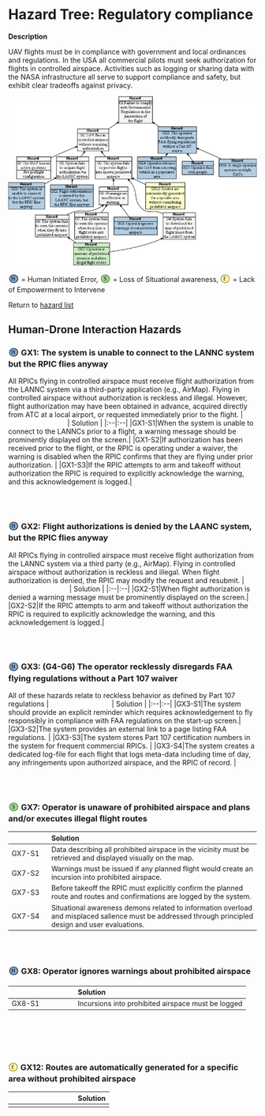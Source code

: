 # Hazard Tree: Regulatory compliance

**Description** 

UAV flights must be in compliance with government and local ordinances and regulations. In the USA all commercial pilots must seek authorization for flights in controlled airspace. Activities such as logging or sharing data with the NASA infrastructure all serve to support compliance and safety, but exhibit clear tradeoffs against privacy. 


[![](figures/regulatorycompliance.png)](#)


<sub>![](icons/h-icon.PNG)</sub> = Human Initiated Error, <sub>![](icons/s-icon.PNG)</sub> = Loss of Situational awareness, <sub>![](icons/e-icon.PNG)</sub> = Lack of Empowerment to Intervene

Return to [hazard list](../README.md)<br>

## Human-Drone Interaction Hazards

### <a name="GX1"> <sub>![](icons/h-icon.PNG)</sub> GX1: The system is unable to connect to the LANNC system but the RPIC flies anyway 
  
All RPICs flying in controlled airspace must receive flight authorization from the LANNC system via a third-party application (e.g., AirMap). Flying in controlled airspace without authorization is reckless and illegal.  However, flight authorization may have been obtained in advance, acquired directly from ATC at a local airport, or requested immediately prior to the flight. 
|<img width=120/>| Solution |
|:--|:--|
|GX1-S1|When the system is unable to connect to the LANNCs prior to a flight, a warning message should be prominently displayed on the screen.| 
|GX1-S2|If authorization has been received prior to the flight, or the RPIC is operating under a waiver, the warning is disabled when the RPIC confirms that they are flying under prior authorization. |
|GX1-S3|If the RPIC attempts to arm and takeoff without authorization the RPIC is required to explicitly acknowledge the warning, and this acknowledgement is logged.|

<br><br>

### <a name="GX2"> <sub>![](icons/h-icon.PNG)</sub> GX2: Flight authorizations is denied by the LAANC system, but the RPIC flies anyway 
All RPICs flying in controlled airspace must receive flight authorization from the LANNC system via a third party (e.g., AirMap).  Flying in controlled airspace without authorization is reckless and illegal.  When flight authorization is denied, the RPIC may modify the request and resubmit. 
| <img width=120/> | Solution |
|:--|:--|
|GX2-S1|When flight authorization is denied a warning message must be prominently displayed on the screen.| 
|GX2-S2|If the RPIC attempts to arm and takeoff without authorization the RPIC is required to explicitly acknowledge the warning, and this acknowledgement is logged.|

<br><br>

### <a name="GX3"> <sub>![](icons/h-icon.PNG)</sub> GX3: (G4-G6) The operator recklessly disregards FAA flying regulations without a Part 107 waiver
All of these hazards relate to reckless behavior as defined by Part 107 regulations
|  <img width=120/> | Solution |
|:--|:--|
|GX3-S1|The system should provide an explicit reminder which requires acknowledgement to fly responsibly in compliance with FAA regulations on the start-up screen.|
|GX3-S2|The system provides an external link to a page listing FAA regulations. |
|GX3-S3|The system stores Part 107 certification numbers in the system for frequent commercial RPICs. |
|GX3-S4|The system creates a dedicated log-file for each flight that logs meta-data including time of day, any infringements upon authorized airspace, and the RPIC of record. |

<br><br>

### <a name="GX7"> <sub>![](icons/s-icon.PNG)</sub> GX7: Operator is unaware of prohibited airspace and plans and/or executes illegal flight routes
| <img width=120/>  | Solution |
|:--|:--|
|GX7-S1|Data describing all prohibited airspace in the vicinity must be retrieved and displayed visually on the map. |
|GX7-S2|Warnings must be issued if any planned flight would create an incursion into prohibited airspace. |
|GX7-S3|Before takeoff the RPIC must explicitly confirm the planned route and routes and confirmations are logged by the system. |
|GX7-S4|Situational awareness demons related to information overload and misplaced salience must be addressed through principled design and user evaluations. |

<br><br>

### <a name="GX8"> <sub>![](icons/h-icon.PNG)</sub> GX8: Operator ignores warnings about prohibited airspace 
| <img width=120/>  | Solution |
|:--|:--|
|GX8-S1|Incursions into prohibited airspace must be logged|

<br><br><br><br>

### <sub>![](icons/e-icon.PNG)</sub> GX12: Routes are automatically generated for a specific area without prohibited airspace 
| <img width=120/>  | Solution |
|:--|:--|
|||

